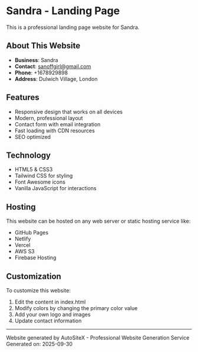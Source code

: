 # Sandra - Landing Page

This is a professional landing page website for Sandra.

## About This Website

- **Business**: Sandra
- **Contact**: sanoffgirl@gmail.com
- **Phone**: +1678929898
- **Address**: Dulwich Village, London

## Features

- Responsive design that works on all devices
- Modern, professional layout
- Contact form with email integration
- Fast loading with CDN resources
- SEO optimized

## Technology

- HTML5 & CSS3
- Tailwind CSS for styling
- Font Awesome icons
- Vanilla JavaScript for interactions

## Hosting

This website can be hosted on any web server or static hosting service like:
- GitHub Pages
- Netlify
- Vercel
- AWS S3
- Firebase Hosting

## Customization

To customize this website:
1. Edit the content in index.html
2. Modify colors by changing the primary color value
3. Add your own logo and images
4. Update contact information

---

Website generated by AutoSiteX - Professional Website Generation Service
Generated on: 2025-09-30
